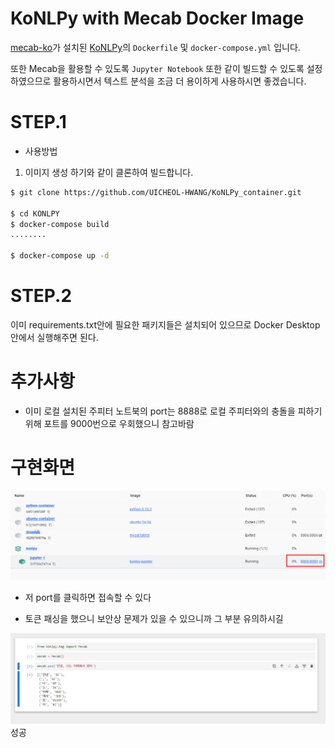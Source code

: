 # KoNLPy with Mecab Docker Image 
[mecab-ko](https://eunjeon.blogspot.com/)가 설치된 [KoNLPy](https://konlpy.org/en/latest/)의 `Dockerfile` 및 `docker-compose.yml` 입니다.

또한 Mecab을 활용할 수 있도록 `Jupyter Notebook` 또한 같이 빌드할 수 있도록 설정하였으므로 활용하시면서 텍스트 분석을 조금 더 용이하게 사용하시면 좋겠습니다. 

# STEP.1 
- 사용방법 
1. 이미지 생성 
하기와 같이 클론하여 빌드합니다. 
```bash
$ git clone https://github.com/UICHEOL-HWANG/KoNLPy_container.git

$ cd KONLPY
$ docker-compose build 
........ 

$ docker-compose up -d
```

# STEP.2 
이미 requirements.txt안에 필요한 패키지들은 설치되어 있으므로 Docker Desktop 안에서 실행해주면 된다. 

# 추가사항 
* 이미 로컬 설치된 주피터 노트북의 port는 8888로 로컬 주피터와의 충돌을 피하기 위해 포트를 9000번으로 우회했으니 참고바람 

# 구현화면 
![dektop](./image/Konlpy_container.png)

* 저 port를 클릭하면 접속할 수 있다 

* 토큰 패싱을 했으니 보안상 문제가 있을 수 있으니까 그 부분 유의하시길 

![nlp](./image/mecab_main.png)
성공